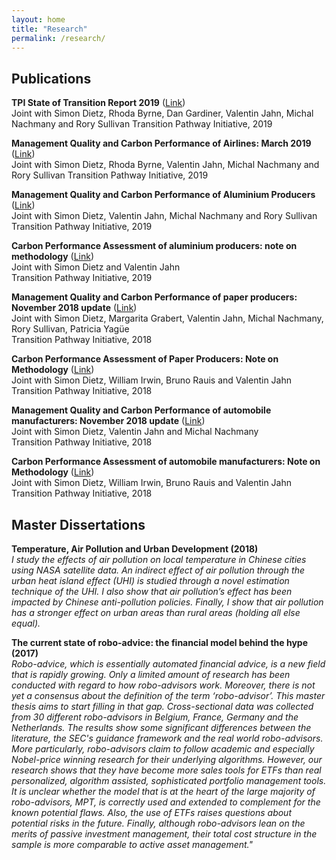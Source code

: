```yaml
---
layout: home
title: "Research"
permalink: /research/
---
```


## Publications

**TPI State of Transition Report 2019** ([Link](http://www.lse.ac.uk/GranthamInstitute/tpi/wp-content/uploads/2019/07/TPI-State-of-Transition-Report-2019-1.pdf))  
  Joint with Simon Dietz, Rhoda Byrne, Dan Gardiner, Valentin Jahn, Michal Nachmany and Rory Sullivan
  Transition Pathway Initiative, 2019

**Management Quality and Carbon Performance of Airlines: March 2019** ([Link](http://www.lse.ac.uk/GranthamInstitute/tpi/wp-content/uploads/2019/03/Management-quality-and-carbon-performance-of-airlines-040319-1730.pdf))  
  Joint with Simon Dietz, Rhoda Byrne, Valentin Jahn, Michal Nachmany and Rory Sullivan
  Transition Pathway Initiative, 2019

**Management Quality and Carbon Performance of Aluminium Producers** ([Link](http://www.lse.ac.uk/GranthamInstitute/tpi/wp-content/uploads/2019/03/Management-quality-and-carbon-performance-of-aluminium-producers.pdf))  
  Joint with Simon Dietz, Valentin Jahn, Michal Nachmany and Rory Sullivan  
  Transition Pathway Initiative, 2019

**Carbon Performance Assessment of aluminium producers: note on methodology** ([Link](http://www.lse.ac.uk/GranthamInstitute/tpi/wp-content/uploads/2019/02/Aluminium-Feb-19-Methodology-note-1.pdf))  
  Joint with Simon Dietz and Valentin Jahn  
  Transition Pathway Initiative, 2019

**Management Quality and Carbon Performance of paper producers: November 2018 update** ([Link](http://www.lse.ac.uk/GranthamInstitute/tpi/wp-content/uploads/2018/11/MQ-and-CP-of-paper-and-pulp-producers-26-Nov-18.pdf))  
  Joint with Simon Dietz, Margarita Grabert, Valentin Jahn, Michal Nachmany, Rory Sullivan, Patricia Yagüe  
  Transition Pathway Initiative, 2018

**Carbon Performance Assessment of Paper Producers: Note on Methodology** ([Link](http://www.lse.ac.uk/GranthamInstitute/tpi/wp-content/uploads/2018/11/TPI-Methodology-Note-Pulp-and-Paper-November-18.pdf))  
  Joint with Simon Dietz, William Irwin, Bruno Rauis and Valentin Jahn  
  Transition Pathway Initiative, 2018

**Management Quality and Carbon Performance of automobile manufacturers: November 2018 update** ([Link](http://www.lse.ac.uk/GranthamInstitute/tpi/wp-content/uploads/2018/11/Management-quality-and-carbon-performance-of-automobile-manufacturers.pdf))  
  Joint with  Simon Dietz, Valentin Jahn and Michal Nachmany  
  Transition Pathway Initiative, 2018

**Carbon Performance Assessment of automobile manufacturers: Note on Methodology** ([Link](http://www.lse.ac.uk/GranthamInstitute/tpi/wp-content/uploads/2018/11/Methodology-note-automobiles-November-2018.pdf))  
  Joint with Simon Dietz, William Irwin, Bruno Rauis and Valentin Jahn  
  Transition Pathway Initiative, 2018


## Master Dissertations

**Temperature, Air Pollution and Urban Development (2018)**  
  *I  study  the  effects  of  air  pollution  on  local  temperature  in  Chinese  cities using NASA satellite data. An indirect effect of air pollution through the urban heat island effect (UHI) is studied through a novel estimation technique of the UHI. I also show that air pollution’s effect has been impacted by Chinese anti-pollution policies.  Finally,  I show that air pollution has a stronger effect on urban areas than rural areas (holding all else equal).*

**The current state of robo-advice: the financial model behind the hype (2017)**  
  *Robo-advice, which is essentially automated financial advice, is a new field that is rapidly growing. Only a limited amount of research has been conducted with regard to how robo-advisors work. Moreover, there is not yet a consensus about the definition of the term ‘robo-advisor’. This master thesis aims to start filling in that gap. Cross-sectional data was collected from 30 different robo-advisors in Belgium, France, Germany and the Netherlands. The results show some significant differences between the literature, the SEC's guidance framework and the real world robo-advisors. More particularly, robo-advisors claim to follow academic and especially Nobel-price winning research for their underlying algorithms. However, our research shows that they have become more sales tools for ETFs than real personalized, algorithm assisted, sophisticated portfolio management tools. It is unclear whether the model that is at the heart of the large majority of robo-advisors, MPT, is correctly used and extended to complement for the known potential flaws. Also, the use of ETFs raises questions about potential risks in the future. Finally, although robo-advisors lean on the merits of passive investment management, their total cost structure in the sample is more comparable to active asset management."*
